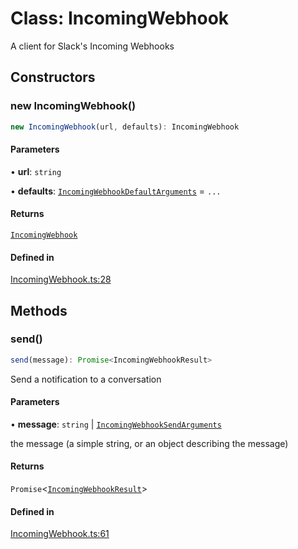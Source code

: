 # Class: IncomingWebhook

A client for Slack's Incoming Webhooks

## Constructors

### new IncomingWebhook()

```ts
new IncomingWebhook(url, defaults): IncomingWebhook
```

#### Parameters

• **url**: `string`

• **defaults**: [`IncomingWebhookDefaultArguments`](Interface.IncomingWebhookDefaultArguments.md) = `...`

#### Returns

[`IncomingWebhook`](Class.IncomingWebhook.md)

#### Defined in

[IncomingWebhook.ts:28](https://github.com/slackapi/node-slack-sdk/blob/main/packages/webhook/src/IncomingWebhook.ts#L28)

## Methods

### send()

```ts
send(message): Promise<IncomingWebhookResult>
```

Send a notification to a conversation

#### Parameters

• **message**: `string` \| [`IncomingWebhookSendArguments`](Interface.IncomingWebhookSendArguments.md)

the message (a simple string, or an object describing the message)

#### Returns

`Promise`\<[`IncomingWebhookResult`](Interface.IncomingWebhookResult.md)\>

#### Defined in

[IncomingWebhook.ts:61](https://github.com/slackapi/node-slack-sdk/blob/main/packages/webhook/src/IncomingWebhook.ts#L61)
